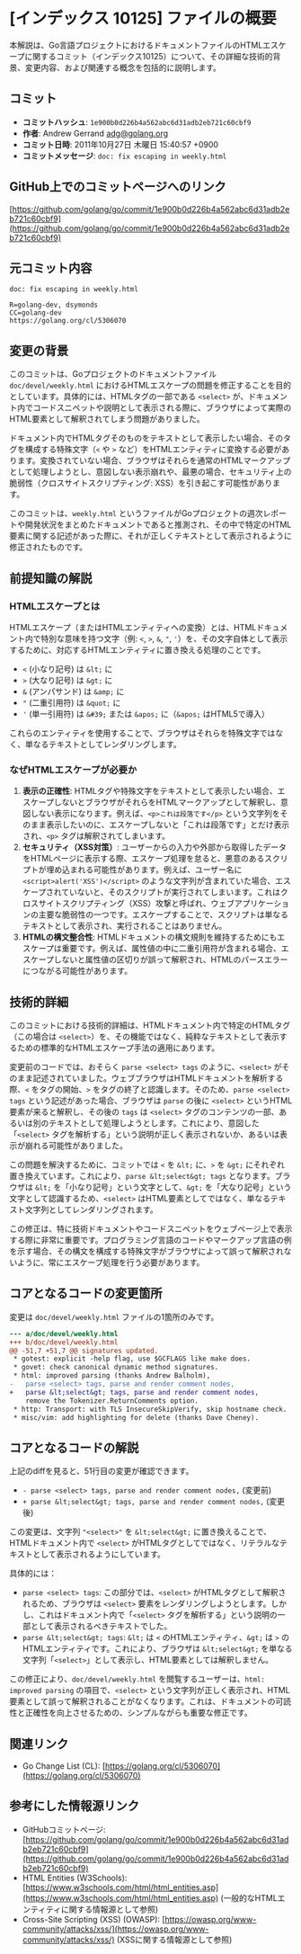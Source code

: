 # [インデックス 10125] ファイルの概要

本解説は、Go言語プロジェクトにおけるドキュメントファイルのHTMLエスケープに関するコミット（インデックス10125）について、その詳細な技術的背景、変更内容、および関連する概念を包括的に説明します。

## コミット

*   **コミットハッシュ**: `1e900b0d226b4a562abc6d31adb2eb721c60cbf9`
*   **作者**: Andrew Gerrand <adg@golang.org>
*   **コミット日時**: 2011年10月27日 木曜日 15:40:57 +0900
*   **コミットメッセージ**: `doc: fix escaping in weekly.html`

## GitHub上でのコミットページへのリンク

[https://github.com/golang/go/commit/1e900b0d226b4a562abc6d31adb2eb721c60cbf9](https://github.com/golang/go/commit/1e900b0d226b4a562abc6d31adb2eb721c60cbf9)

## 元コミット内容

```
doc: fix escaping in weekly.html

R=golang-dev, dsymonds
CC=golang-dev
https://golang.org/cl/5306070
```

## 変更の背景

このコミットは、Goプロジェクトのドキュメントファイル `doc/devel/weekly.html` におけるHTMLエスケープの問題を修正することを目的としています。具体的には、HTMLタグの一部である `<select>` が、ドキュメント内でコードスニペットや説明として表示される際に、ブラウザによって実際のHTML要素として解釈されてしまう問題がありました。

ドキュメント内でHTMLタグそのものをテキストとして表示したい場合、そのタグを構成する特殊文字（`<` や `>` など）をHTMLエンティティに変換する必要があります。変換されていない場合、ブラウザはそれらを通常のHTMLマークアップとして処理しようとし、意図しない表示崩れや、最悪の場合、セキュリティ上の脆弱性（クロスサイトスクリプティング: XSS）を引き起こす可能性があります。

このコミットは、`weekly.html` というファイルがGoプロジェクトの週次レポートや開発状況をまとめたドキュメントであると推測され、その中で特定のHTML要素に関する記述があった際に、それが正しくテキストとして表示されるように修正されたものです。

## 前提知識の解説

### HTMLエスケープとは

HTMLエスケープ（またはHTMLエンティティへの変換）とは、HTMLドキュメント内で特別な意味を持つ文字（例: `<`, `>`, `&`, `"`, `'`）を、その文字自体として表示するために、対応するHTMLエンティティに置き換える処理のことです。

*   `<` (小なり記号) は `&lt;` に
*   `>` (大なり記号) は `&gt;` に
*   `&` (アンパサンド) は `&amp;` に
*   `"` (二重引用符) は `&quot;` に
*   `'` (単一引用符) は `&#39;` または `&apos;` に（`&apos;` はHTML5で導入）

これらのエンティティを使用することで、ブラウザはそれらを特殊文字ではなく、単なるテキストとしてレンダリングします。

### なぜHTMLエスケープが必要か

1.  **表示の正確性**: HTMLタグや特殊文字をテキストとして表示したい場合、エスケープしないとブラウザがそれらをHTMLマークアップとして解釈し、意図しない表示になります。例えば、`<p>これは段落です</p>` という文字列をそのまま表示したいのに、エスケープしないと「これは段落です」とだけ表示され、`<p>` タグは解釈されてしまいます。
2.  **セキュリティ（XSS対策）**: ユーザーからの入力や外部から取得したデータをHTMLページに表示する際、エスケープ処理を怠ると、悪意のあるスクリプトが埋め込まれる可能性があります。例えば、ユーザー名に `<script>alert('XSS')</script>` のような文字列が含まれていた場合、エスケープされていないと、そのスクリプトが実行されてしまいます。これはクロスサイトスクリプティング（XSS）攻撃と呼ばれ、ウェブアプリケーションの主要な脆弱性の一つです。エスケープすることで、スクリプトは単なるテキストとして表示され、実行されることはありません。
3.  **HTMLの構文整合性**: HTMLドキュメントの構文規則を維持するためにもエスケープは重要です。例えば、属性値の中に二重引用符が含まれる場合、エスケープしないと属性値の区切りが誤って解釈され、HTMLのパースエラーにつながる可能性があります。

## 技術的詳細

このコミットにおける技術的詳細は、HTMLドキュメント内で特定のHTMLタグ（この場合は `<select>`）を、その機能ではなく、純粋なテキストとして表示するための標準的なHTMLエスケープ手法の適用にあります。

変更前のコードでは、おそらく `parse <select> tags` のように、`<select>` がそのまま記述されていました。ウェブブラウザはHTMLドキュメントを解析する際、`<` をタグの開始、`>` をタグの終了と認識します。そのため、`parse <select> tags` という記述があった場合、ブラウザは `parse` の後に `<select>` というHTML要素が来ると解釈し、その後の `tags` は `<select>` タグのコンテンツの一部、あるいは別のテキストとして処理しようとします。これにより、意図した「`<select>` タグを解析する」という説明が正しく表示されないか、あるいは表示が崩れる可能性がありました。

この問題を解決するために、コミットでは `<` を `&lt;` に、`>` を `&gt;` にそれぞれ置き換えています。これにより、`parse &lt;select&gt; tags` となります。ブラウザは `&lt;` を「小なり記号」という文字として、`&gt;` を「大なり記号」という文字として認識するため、`<select>` はHTML要素としてではなく、単なるテキスト文字列としてレンダリングされます。

この修正は、特に技術ドキュメントやコードスニペットをウェブページ上で表示する際に非常に重要です。プログラミング言語のコードやマークアップ言語の例を示す場合、その構文を構成する特殊文字がブラウザによって誤って解釈されないように、常にエスケープ処理を行う必要があります。

## コアとなるコードの変更箇所

変更は `doc/devel/weekly.html` ファイルの1箇所のみです。

```diff
--- a/doc/devel/weekly.html
+++ b/doc/devel/weekly.html
@@ -51,7 +51,7 @@ signatures updated.
 * gotest: explicit -help flag, use $GCFLAGS like make does.
 * govet: check canonical dynamic method signatures.
 * html: improved parsing (thanks Andrew Balholm),
-	parse <select> tags, parse and render comment nodes,
+	parse &lt;select&gt; tags, parse and render comment nodes,
 	remove the Tokenizer.ReturnComments option.
 * http: Transport: with TLS InsecureSkipVerify, skip hostname check.
 * misc/vim: add highlighting for delete (thanks Dave Cheney).
```

## コアとなるコードの解説

上記のdiffを見ると、51行目の変更が確認できます。

*   `- parse <select> tags, parse and render comment nodes,` (変更前)
*   `+ parse &lt;select&gt; tags, parse and render comment nodes,` (変更後)

この変更は、文字列 `"<select>"` を `&lt;select&gt;` に置き換えることで、HTMLドキュメント内で `<select>` がHTMLタグとしてではなく、リテラルなテキストとして表示されるようにしています。

具体的には：
*   `parse <select> tags`: この部分では、`<select>` がHTMLタグとして解釈されるため、ブラウザは `<select>` 要素をレンダリングしようとします。しかし、これはドキュメント内で「`<select>` タグを解析する」という説明の一部として表示されるべきテキストでした。
*   `parse &lt;select&gt; tags`: `&lt;` は `<` のHTMLエンティティ、`&gt;` は `>` のHTMLエンティティです。これにより、ブラウザは `&lt;select&gt;` を単なる文字列「`<select>`」として表示し、HTML要素としては解釈しません。

この修正により、`doc/devel/weekly.html` を閲覧するユーザーは、`html: improved parsing` の項目で、`<select>` という文字列が正しく表示され、HTML要素として誤って解釈されることがなくなります。これは、ドキュメントの可読性と正確性を向上させるための、シンプルながらも重要な修正です。

## 関連リンク

*   Go Change List (CL): [https://golang.org/cl/5306070](https://golang.org/cl/5306070)

## 参考にした情報源リンク

*   GitHubコミットページ: [https://github.com/golang/go/commit/1e900b0d226b4a562abc6d31adb2eb721c60cbf9](https://github.com/golang/go/commit/1e900b0d226b4a562abc6d31adb2eb721c60cbf9)
*   HTML Entities (W3Schools): [https://www.w3schools.com/html/html_entities.asp](https://www.w3schools.com/html/html_entities.asp) (一般的なHTMLエンティティに関する情報源として参照)
*   Cross-Site Scripting (XSS) (OWASP): [https://owasp.org/www-community/attacks/xss/](https://owasp.org/www-community/attacks/xss/) (XSSに関する情報源として参照)


